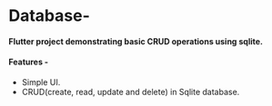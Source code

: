 # Database-



#### Flutter project demonstrating basic CRUD operations using sqlite. 


#### Features -
 
 - Simple UI.
 - CRUD(create, read, update and delete) in Sqlite database.
